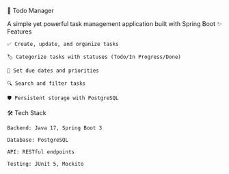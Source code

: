 📝 Todo Manager

A simple yet powerful task management application built with Spring Boot
✨ Features

    ✅ Create, update, and organize tasks

    🏷️ Categorize tasks with statuses (Todo/In Progress/Done)

    📅 Set due dates and priorities

    🔍 Search and filter tasks

    🛡️ Persistent storage with PostgreSQL

🛠️ Tech Stack

    Backend: Java 17, Spring Boot 3

    Database: PostgreSQL

    API: RESTful endpoints

    Testing: JUnit 5, Mockito
